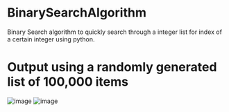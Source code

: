 # BinarySearchAlgorithm
Binary Search algorithm to quickly search through a integer list for index of a certain integer using python.
# Output using a randomly generated list of 100,000 items
![image](https://user-images.githubusercontent.com/101823341/191566904-e765c31a-5440-457e-9adc-c403d604f729.png)
![image](https://user-images.githubusercontent.com/101823341/191566997-693421fd-8436-4154-b1c2-a738bdbdaa27.png)
